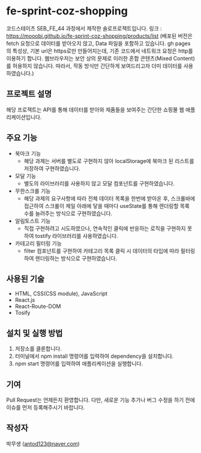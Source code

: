 # fe-sprint-coz-shopping
코드스테이츠 SEB_FE_44 과정에서 제작한 솔로프로젝트입니다.
링크 : https://mooobi.github.io/fe-sprint-coz-shopping/products/list
(배포된 버전은 fetch 요청으로 데이터를 받아오지 않고, Data 파일을 포함하고 있습니다.
gh pages의 특성상, 기본 url은 https로만 만들어지는데, 기존 코드에서 네트워크 요청은 http를 이용하기 합니다. 웹브라우저는 보안 상의 문제로 이러한 혼합 콘텐츠(Mixed Content)를 허용하지 않습니다. 따라서, 작동 방식만 간단하게 보여드리고자 더미 데이터를 사용하였습니다.)

## 프로젝트 설명
해당 프로젝트는 API를 통해 데이터를 받아와 제품들을 보여주는 간단한 쇼핑몰 웹 애플리케이션입니다.

## 주요 기능
- 북마크 기능
  - 해당 과제는 서버를 별도로 구현하지 않아 localStorage에 북마크 된 리스트를 저장하여 구현하였습니다.
- 모달 기능
  - 별도의 라이브러리를 사용하지 않고 모달 컴포넌트를 구현하였습니다.
- 무한스크롤 기능
  - 해당 과제의 요구사항에 따라 전체 데이터 목록을 한번에 받아온 후, 스크롤바에 접근하여 스크롤이 제일 아래에 닿을 때마다 useState를 통해 렌더링할 목록 수를 늘려주는 방식으로 구현하였습니다.
- 알림토스트 기능
  - 직접 구현하려고 시도하였으나, 연속적인 클릭에 반응하는 로직을 구현하지 못하여 tostify 라이브러리를 사용하였습니다.
- 카테고리 필터링 기능
  - filter 컴포넌트를 구현하여 카테고리 목록 클릭 시 데이터의 타입에 따라 필터링하여 렌더링하는 방식으로 구현하였습니다.

## 사용된 기술
- HTML, CSS(CSS module), JavaScript
- React.js
- React-Route-DOM
- Tosify

## 설치 및 실행 방법
1. 저장소를 클론합니다.
2. 터미널에서 npm install 명령어를 입력하여 dependency을 설치합니다.
3. npm start 명령어를 입력하여 애플리케이션을 실행합니다.

## 기여
Pull Request는 언제든지 환영합니다. 다만, 새로운 기능 추가나 버그 수정을 하기 전에 이슈를 먼저 등록해주시기 바랍니다.

## 작성자
박무생 (antod123@naver.com)
